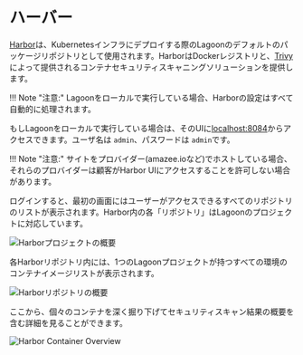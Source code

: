 # ハーバー

[Harbor](https://goharbor.io/)は、Kubernetesインフラにデプロイする際のLagoonのデフォルトのパッケージリポジトリとして使用されます。HarborはDockerレジストリと、[Trivy](https://github.com/aquasecurity/trivy)によって提供されるコンテナセキュリティスキャニングソリューションを提供します。

!!! Note "注意:"
    Lagoonをローカルで実行している場合、Harborの設定はすべて自動的に処理されます。
<!-- markdown-link-check-disable-next-line -->
もしLagoonをローカルで実行している場合は、そのUIに[localhost:8084](https://localhost:8084/)からアクセスできます。ユーザ名は `admin`、パスワードは `admin`です。

!!! Note "注意:"
    サイトをプロバイダー(amazee.ioなど)でホストしている場合、それらのプロバイダーは顧客がHarbor UIにアクセスすることを許可しない場合があります。

ログインすると、最初の画面にはユーザーがアクセスできるすべてのリポジトリのリストが表示されます。Harbor内の各「リポジトリ」はLagoonのプロジェクトに対応しています。

![Harborプロジェクトの概要](../../images/projects_overview.png)

各Harborリポジトリ内には、1つのLagoonプロジェクトが持つすべての環境のコンテナイメージリストが表示されます。

![Harborリポジトリの概要](../../images/repositories_overview.png)

ここから、個々のコンテナを深く掘り下げてセキュリティスキャン結果の概要を含む詳細を見ることができます。

![Harbor Container Overview](../../images/container_overview.png)
